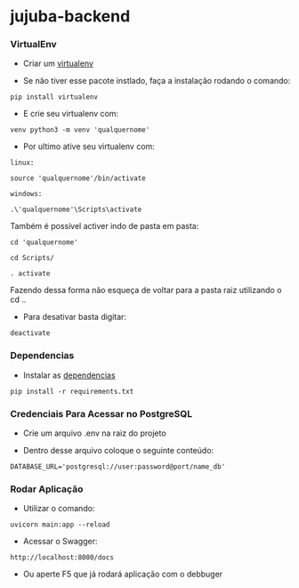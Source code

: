 # jujuba-backend

### VirtualEnv
- Criar um [virtualenv](https://packaging.python.org/en/latest/guides/installing-using-pip-and-virtual-environments/)

* Se não tiver esse pacote instlado, faça a instalação rodando o comando:
```
pip install virtualenv
```

- E crie seu virtualenv com:
```
venv python3 -m venv 'qualquernome'
```

- Por ultimo ative seu virtualenv com:
```
linux:

source 'qualquernome'/bin/activate
```
```
windows:

.\'qualquernome'\Scripts\activate
```

Também é possível activer indo de pasta em pasta:
```
cd 'qualquernome'

cd Scripts/

. activate
```

Fazendo dessa forma não esqueça de voltar para a pasta raiz utilizando o cd ..

- Para desativar basta digitar:
```
deactivate
```

### Dependencias
- Instalar as [dependencias](https://stackoverflow.com/questions/7225900/how-can-i-install-packages-using-pip-according-to-the-requirements-txt-file-from)

```
pip install -r requirements.txt
```

### Credenciais Para Acessar no PostgreSQL
- Crie um arquivo .env na raiz do projeto

- Dentro desse arquivo coloque o seguinte conteúdo:
```
DATABASE_URL='postgresql://user:password@port/name_db'
```

### Rodar Aplicação
- Utilizar o comando:
```
uvicorn main:app --reload
```
- Acessar o Swagger:
```
http://localhost:8000/docs
```
- Ou aperte F5 que já rodará aplicação com o debbuger